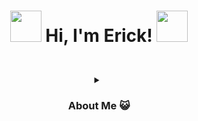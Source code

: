 
<h1> <p align="center"> <img src="https://media.giphy.com/media/oASEJVd5lkgMBMDCcl/giphy.gif" width="50"> Hi, I'm Erick! <img src="https://media.giphy.com/media/oASEJVd5lkgMBMDCcl/giphy.gif" width="50"> </p> </h1>
<br>
<details> 
      <summary align="center"><h3><p align="center"> About Me 😺</p> </h3></summary>
       <p> - 🌮 I am from Mexico </p>
       <p> - 💻 Studying Comptuter System Engineering at ITESM</p>
       <p> - 🌱 I’m currently learning JavaScript and React</p>
       <p> - 🎮 I enjoy play videogames </p>
   </br>
   <hr>
   <details>
     <summary align="center">Languajes  <img src="https://media.giphy.com/media/V5bKTyV5kt3snXvVVj/giphy.gif" width="50"> </summary>
      <p align="center">
     <img style="margin: 10px" src="https://profilinator.rishav.dev/skills-assets/python-original.svg" alt="Python" height="45"/>  
     <img style="margin: 10px" src="https://profilinator.rishav.dev/skills-assets/javascript-original.svg" alt="JavaScript" height="45"/>
     <img style="margin: 10px" src="https://profilinator.rishav.dev/skills-assets/java-original-wordmark.svg" alt="Java" height="45"/>  
     <img style="margin: 10px" src="https://profilinator.rishav.dev/skills-assets/csharp-original.svg" alt="C#" height="45"/>  
     </p>
   </details>
   <hr>
   <details>
   <summary align="center"> Contact me <img src="https://media.giphy.com/media/X8yP0AgGK0GQZaVXz9/giphy.gif" width="50"> </summary>
   <a href="https://www.linkedin.com/in/erick-alfonso-montan-lopez-692949218"><img src="https://img.icons8.com/bubbles/50/000000/linkedin.png" alt="LinkedIn" height="55"/></a>
   <a href="https://www.facebook.com/zonyyrave.maidenas"><img src="https://img.icons8.com/bubbles/50/000000/facebook-new.png" alt="Facebook"  height="55"/></a>
   <a href="https://www.instagram.com/monttiiy/"><img src="https://img.icons8.com/bubbles/50/000000/instagram.png" alt="Instagram" height="55" /></a>
   </details>
<hr>

[![Top Langs](https://github-readme-stats.vercel.app/api/top-langs/?username=CitricVenus&langs_count=8)](https://github.com/CitricVenus/github-readme-stats)
<p> NOTE: Top Languages does not indicate my skill level or anything like that; it's a GitHub metric to determine which languages have the most code on GitHub. It's a new feature of github-readme-stats.</p>
</details>



